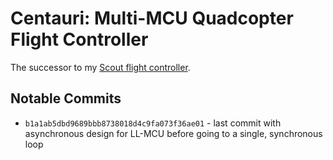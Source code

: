 # Centauri: Multi-MCU Quadcopter Flight Controller
The successor to my [Scout flight controller](https://github.com/TimHanewich/scout).

## Notable Commits
- `b1a1ab5dbd9689bbb8738018d4c9fa073f36ae01` - last commit with asynchronous design for LL-MCU before going to a single, synchronous loop
